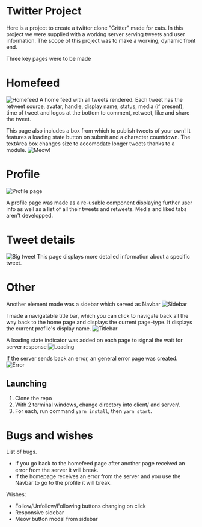 # Twitter Project

Here is a project to create a twitter clone "Critter" made for cats.
In this project we were supplied with a working server serving tweets and user information.
The scope of this project was to make a working, dynamic front end.

Three key pages were to be made

# Homefeed

![Homefeed](https://i.imgur.com/k5Jg9oo.jpg)
A home feed with all tweets rendered. Each tweet has the retweet source, avatar, handle, display name, status, media (if present), time of tweet and logos at the bottom to comment, retweet, like and share the tweet.

This page also includes a box from which to publish tweets of your own!
It features a loading state button on submit and a character countdown.
The textArea box changes size to accomodate longer tweets thanks to a module.
![Meow!](https://i.imgur.com/xW17KvS.jpg)

# Profile

![Profile page](https://i.imgur.com/XJimWQo.jpg)

A profile page was made as a re-usable component displaying further user info as well as a list of all their tweets and retweets.
Media and liked tabs aren't developped.

# Tweet details

![Big tweet](https://i.imgur.com/KecQmTK.jpg)
This page displays more detailed information about a specific tweet.

# Other

Another element made was a sidebar which served as Navbar
![Sidebar](https://i.imgur.com/3mvex3R.jpg)

I made a navigatable title bar, which you can click to navigate back all the way back to the home page and displays the current page-type. It displays the current profile's display name.
![Titlebar](https://i.imgur.com/zMamWug.jpg)

A loading state indicator was added on each page to signal the wait for server response
![Loading](https://i.imgur.com/h72o356.jpg)

If the server sends back an error, an general error page was created.
![Error](https://i.imgur.com/GZxqVv4.jpg)

## Launching
1. Clone the repo
2. With 2 terminal windows, change directory into client/ and server/.
3. For each, run command ```yarn install```, then ```yarn start```.

# Bugs and wishes

List of bugs.

- If you go back to the homefeed page after another page received an error from the server it will break.
- If the homepage receives an error from the server and you use the Navbar to go to the profile it will break.

Wishes:

- Follow/Unfollow/Following buttons changing on click
- Responsive sidebar
- Meow button modal from sidebar
